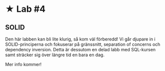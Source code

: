 # &#9733; Lab #4

## SOLID

Den här labben kan bli lite klurig, så kom väl förberedd! Vi går djupare in i SOLID-principerna och fokuserar på gränssnitt, separation of concerns och dependency inversion. Detta är dessutom en delad labb med SQL-kursen samt sträcker sig över längre tid en bara en dag.

Mer info kommer!